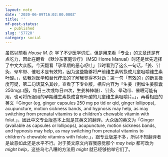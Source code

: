 ```yaml
---
layout: note
date: '2020-06-09T16:02:00.000Z'
title: ''
mf-post-status:
  - published
slug: '57720'
category: social
---
```

虽然以前看 *House M. D.* 学了不少医学词汇，但是用来看「专业」的文章还是有点吃力，因此在翻看 《默沙东家庭诊疗》（MSD Home Manual）时还是优先选择了中文大众版。今天翻看「孕早期的恶心呕吐」节时看到了这么一句话，「姜、针灸、晕车带、催眠术是有效的，因为这些能够将产前维生素转换成儿童咀嚼维生素叶酸。」，依我对医学和替代疗法的了解我觉得不对劲：第一句「有效的」的断言极度可疑，第二句话莫名其妙。查看了下专业版，相应内容为「生姜（例如生姜胶囊250mg口服，每日三次或每日四次，生姜棒棒糖）、针灸、晕动带、催眠可能有用，也可将所服用的孕期维生素换成含有叶酸的儿童维生素咀嚼片。」，再看相应的英文「Ginger (eg, ginger capsules 250 mg po tid or qid, ginger lollipops), acupuncture, motion sickness bands, and hypnosis may help, as may switching from prenatal vitamins to a children’s chewable vitamin with folat.」，因此中文专业版基本上就是其英文的翻译。大众版的英文为「Ginger (available as capsules or lollipops), acupuncture, motion sickness bands, and hypnosis may help, as may switching from prenatal vitamins to children&#39;s chewable vitamins with folate.」，跟专业版差不多，所以不知翻译者是故意如此还是水平不行。对于英文原文内容我感觉那个 *may help* 都可改为 *might help*，这些乌七八糟的方法用 *might* 就已经够抬举它们了。
